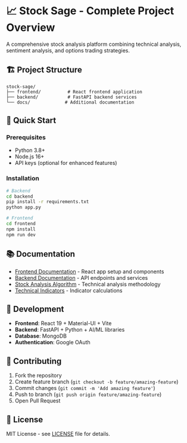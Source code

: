 # 📈 Stock Sage - Complete Project Overview

A comprehensive stock analysis platform combining technical analysis, sentiment analysis, and options trading strategies.

## 🏗️ Project Structure

```
stock-sage/
├── frontend/          # React frontend application
├── backend/           # FastAPI backend services
└── docs/             # Additional documentation
```

## 🚀 Quick Start

### Prerequisites

- Python 3.8+
- Node.js 16+
- API keys (optional for enhanced features)

### Installation

```bash
# Backend
cd backend
pip install -r requirements.txt
python app.py

# Frontend
cd frontend
npm install
npm run dev
```

## 📚 Documentation

- [Frontend Documentation](./frontend/README.md) - React app setup and components
- [Backend Documentation](./backend/README.md) - API endpoints and services
- [Stock Analysis Algorithm](./docs/STOCK_SIGNAL_ANALYSIS.md) - Technical analysis methodology
- [Technical Indicators](./docs/technical_indicators.md) - Indicator calculations

## 🔧 Development

- **Frontend**: React 19 + Material-UI + Vite
- **Backend**: FastAPI + Python + AI/ML libraries
- **Database**: MongoDB
- **Authentication**: Google OAuth

## 🤝 Contributing

1. Fork the repository
2. Create feature branch (`git checkout -b feature/amazing-feature`)
3. Commit changes (`git commit -m 'Add amazing feature'`)
4. Push to branch (`git push origin feature/amazing-feature`)
5. Open Pull Request

## 📄 License

MIT License - see [LICENSE](LICENSE) file for details.
